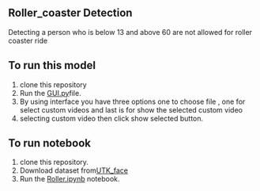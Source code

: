 ## Roller_coaster Detection
Detecting a person who is below 13 and above 60 are not allowed for roller coaster ride 
## To run this model 
1. clone this repository
2. Run the [GUI.py](https://github.com/Vasantharish/Roller_coaster/blob/526ad03ca8cfb045bbce47908d17a317ce3d6d33/GUI.py)file.
3. By using interface you have three options one to choose file , one for select custom videos and last is for show the selected custom video
4. selecting custom video then click show selected button.

## To run notebook
1. clone this repository.
2. Download dataset from[UTK_face](https://github.com/Vasantharish/long_hair_detection/tree/3a252e9e7fb34a67f6002e1b4c278b56b2716d1b/UTKFace)
3. Run the [Roller.ipynb](https://github.com/Vasantharish/Roller_coaster/blob/526ad03ca8cfb045bbce47908d17a317ce3d6d33/Roller.ipynb) notebook.
